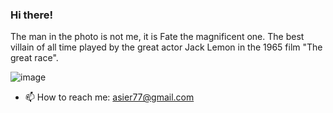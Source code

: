 ### Hi there!
The man in the photo is not me, it is Fate the magnificent one. 
The best villain of all time played by the great actor Jack Lemon in the 1965 film "The great race".

![image](https://github.com/asieringka/asieringka/assets/108326558/0150b46d-9f58-4849-9535-481ab9adef52)


<!--
**asieringka/asieringka** is a ✨ _special_ ✨ repository because its `README.md` (this file) appears on your GitHub profile.
-->
- 📫 How to reach me: asier77@gmail.com

